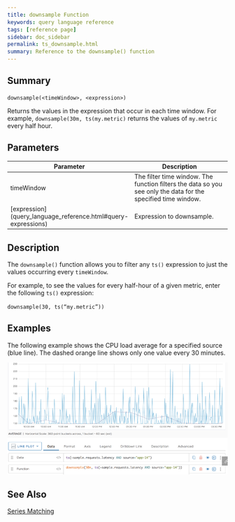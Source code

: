 ```yaml
---
title: downsample Function
keywords: query language reference
tags: [reference page]
sidebar: doc_sidebar
permalink: ts_downsample.html
summary: Reference to the downsample() function
---
```

## Summary
```
downsample(<timeWindow>, <expression>)
```
Returns the values in the expression that occur in each time window. For example, `downsample(30m, ts(my.metric)` returns the values of `my.metric` every half hour.


## Parameters
<table>
<tbody>
<thead>
<tr><th width="20%">Parameter</th><th width="80%">Description</th></tr>
</thead>
<tr>
<td>timeWindow</td>
<td>The filter time window. The function filters the data so you see only the data for the specified time window.  </td>
</tr>
<tr>
<td markdown="span"> [expression](query_language_reference.html#query-expressions)</td>
<td>Expression to downsample. </td>
</tr>
</tbody>
</table>

## Description

The `downsample()` function allows you to filter any `ts()` expression to just the values occurring every `timeWindow`.

For example, to see the values for every half-hour of a given metric,  enter the following `ts()` expression:

``
downsample(30, ts(“my.metric”))
``

## Examples

The following example shows the CPU load average for a specified source (blue line). The dashed orange line shows only one value every 30 minutes.

![downsample example](images/ts_downsample.png)


## See Also

[Series Matching](query_language_series_matching.html)
